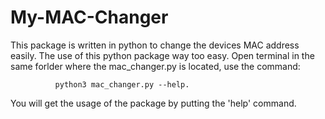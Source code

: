 # My-MAC-Changer
This package is written in python to change the devices MAC address easily. The use of this python package way too easy.
Open terminal in the same forlder where the mac_changer.py is located, use the command: 
             
              
              python3 mac_changer.py --help.

You will get the usage of the package by putting the 'help' command. 
